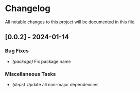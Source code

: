 # Changelog

All notable changes to this project will be documented in this file.

## [0.0.2] - 2024-01-14

### Bug Fixes

- *(package)* Fix package name


### Miscellaneous Tasks

- *(deps)* Update all non-major dependencies


